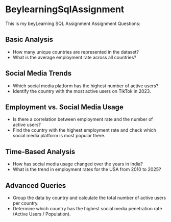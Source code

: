 # BeylearningSqlAssignment
This is my beyLearning SQL Assignment
Assignment Questions:

## Basic Analysis
 - How many unique countries are represented in the dataset?
 - What is the average employment rate across all countries?


## Social Media Trends 
- Which social media platform has the highest number of active users? 
- Identify the country with the most active users on TikTok in 2023. 


## Employment vs. Social Media Usage 
- Is there a correlation between employment rate and the number of active users? 
- Find the country with the highest employment rate and check which social media platform is most popular there. 


## Time-Based Analysis
- How has social media usage changed over the years in India?
- What is the trend in employment rates for the USA from 2010 to 2025? 


## Advanced Queries
- Group the data by country and calculate the total number of active users per country. 
- Determine which country has the highest social media penetration rate (Active Users / Population). 
